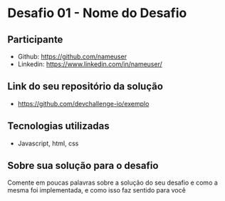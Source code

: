 # Desafio 01 - Nome do Desafio

## Participante
- Github: https://github.com/nameuser
- Linkedin: <https://www.linkedin.com/in/nameuser/>

## Link do seu repositório da solução
- <https://github.com/devchallenge-io/exemplo>

## Tecnologias utilizadas
- Javascript, html, css

## Sobre sua solução para o desafio

Comente em poucas palavras sobre a solução do seu desafio e como a mesma foi implementada, e como isso faz sentido para você
